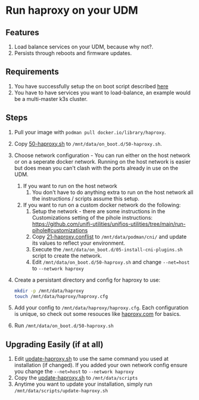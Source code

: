 # Run haproxy on your UDM

## Features

1. Load balance services on your UDM, because why not?.
2. Persists through reboots and firmware updates.

## Requirements

1. You have successfully setup the on boot script described [here](https://github.com/unifi-utilities/unifios-utilities/tree/main/on-boot-script)
2. You have to have services you want to load-balance, an example would be a multi-master k3s cluster.

## Steps

1. Pull your image with `podman pull docker.io/library/haproxy`.

1. Copy [50-haproxy.sh](./50-haproxy.sh) to `/mnt/data/on_boot.d/50-haproxy.sh`.

1. Choose network configuration - You can run either on the host network or on a seperate docker network. Running on the host network is easier but does mean you can't clash with the ports already in use on the UDM. 
    1. If you want to run on the host network
        1. You don't have to do anything extra to run on the host network all the instructions / scripts assume this setup.
    1. If you want to run on a custom docker network do the following:
        1. Setup the network - there are some instructions in the Customizations setting of the pihole instructions: https://github.com/unifi-utilities/unifios-utilities/tree/main/run-pihole#customizations
        1. Copy [21-haproxy.conflist](./21-haproxy.conflist) to `/mnt/data/podman/cni/`  and update its values to reflect your environment.
        1. Execute the `/mnt/data/on_boot.d/05-install-cni-plugins.sh` script to create the network.
        1. Edit `/mnt/data/on_boot.d/50-haproxy.sh` and change `--net=host` to `--network haproxy`
1. Create a persistant directory and config for haproxy to use:

    ```sh
    mkdir -p /mnt/data/haproxy
    touch /mnt/data/haproxy/haproxy.cfg
    ```

1. Add your config to `/mnt/data/haproxy/haproxy.cfg`. Each configuration is unique, so check out some resouces like [haproxy.com](https://www.haproxy.com/documentation/hapee/latest/configuration/config-sections/) for basics.
1. Run `/mnt/data/on_boot.d/50-haproxy.sh`

## Upgrading Easily (if at all)

1. Edit [update-haproxy.sh](./update-haproxy.sh) to use the same command you used at installation (if changed). If you added your own network config ensure you change the `--net=host` to `--network haproxy`
2. Copy the [update-haproxy.sh](./update-haproxy.sh) to `/mnt/data/scripts`
3. Anytime you want to update your installation, simply run `/mnt/data/scripts/update-haproxy.sh`
